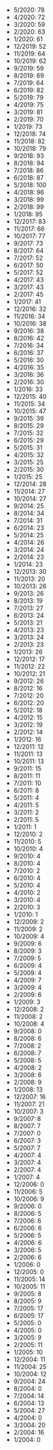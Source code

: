 *  5/2020: 78
*  4/2020: 72
*  3/2020: 59
*  2/2020: 63
*  1/2020: 61
*  12/2019: 52
*  11/2019: 64
*  10/2019: 62
*  9/2019: 59
*  8/2019: 69
*  7/2019: 64
*  6/2019: 82
*  5/2019: 79
*  4/2019: 75
*  3/2019: 81
*  2/2019: 70
*  1/2019: 73
*  12/2018: 74
*  11/2018: 82
*  10/2018: 79
*  9/2018: 93
*  8/2018: 94
*  7/2018: 86
*  6/2018: 87
*  5/2018: 100
*  4/2018: 96
*  3/2018: 99
*  2/2018: 99
*  1/2018: 95
*  12/2017: 83
*  11/2017: 66
*  10/2017: 77
*  9/2017: 73
*  8/2017: 64
*  7/2017: 52
*  6/2017: 50
*  5/2017: 52
*  4/2017: 43
*  3/2017: 43
*  2/2017: 45
*  1/2017: 41
*  12/2016: 32
*  11/2016: 34
*  10/2016: 38
*  9/2016: 38
*  8/2016: 42
*  7/2016: 34
*  6/2016: 37
*  5/2016: 30
*  4/2016: 35
*  3/2016: 36
*  2/2016: 30
*  1/2016: 33
*  12/2015: 40
*  11/2015: 34
*  10/2015: 47
*  9/2015: 39
*  8/2015: 29
*  7/2015: 32
*  6/2015: 29
*  5/2015: 31
*  4/2015: 32
*  3/2015: 25
*  2/2015: 30
*  1/2015: 25
*  12/2014: 28
*  11/2014: 27
*  10/2014: 27
*  9/2014: 25
*  8/2014: 34
*  7/2014: 31
*  6/2014: 23
*  5/2014: 25
*  4/2014: 26
*  3/2014: 24
*  2/2014: 23
*  1/2014: 23
*  12/2013: 30
*  11/2013: 20
*  10/2013: 26
*  9/2013: 26
*  8/2013: 19
*  7/2013: 27
*  6/2013: 24
*  5/2013: 21
*  4/2013: 23
*  3/2013: 24
*  2/2013: 23
*  1/2013: 26
*  12/2012: 17
*  11/2012: 22
*  10/2012: 21
*  9/2012: 26
*  8/2012: 16
*  7/2012: 20
*  6/2012: 20
*  5/2012: 18
*  4/2012: 15
*  3/2012: 19
*  2/2012: 14
*  1/2012: 16
*  12/2011: 12
*  11/2011: 13
*  10/2011: 13
*  9/2011: 15
*  8/2011: 11
*  7/2011: 10
*  6/2011: 8
*  5/2011: 4
*  4/2011: 5
*  3/2011: 2
*  2/2011: 5
*  1/2011: 1
*  12/2010: 2
*  11/2010: 5
*  10/2010: 4
*  9/2010: 4
*  8/2010: 4
*  7/2010: 2
*  6/2010: 4
*  5/2010: 4
*  4/2010: 2
*  3/2010: 4
*  2/2010: 3
*  1/2010: 1
*  12/2009: 2
*  11/2009: 2
*  10/2009: 4
*  9/2009: 6
*  8/2009: 3
*  7/2009: 5
*  6/2009: 4
*  5/2009: 4
*  4/2009: 7
*  3/2009: 4
*  2/2009: 6
*  1/2009: 3
*  12/2008: 2
*  11/2008: 2
*  10/2008: 4
*  9/2008: 0
*  8/2008: 6
*  7/2008: 2
*  6/2008: 7
*  5/2008: 5
*  4/2008: 2
*  3/2008: 6
*  2/2008: 9
*  1/2008: 13
*  12/2007: 16
*  11/2007: 21
*  10/2007: 3
*  9/2007: 8
*  8/2007: 7
*  7/2007: 0
*  6/2007: 3
*  5/2007: 7
*  4/2007: 4
*  3/2007: 4
*  2/2007: 4
*  1/2007: 4
*  12/2006: 0
*  11/2006: 5
*  10/2006: 9
*  9/2006: 0
*  8/2006: 5
*  7/2006: 6
*  6/2006: 6
*  5/2006: 5
*  4/2006: 6
*  3/2006: 5
*  2/2006: 6
*  1/2006: 0
*  12/2005: 0
*  11/2005: 14
*  10/2005: 11
*  9/2005: 8
*  8/2005: 9
*  7/2005: 17
*  6/2005: 17
*  5/2005: 0
*  4/2005: 0
*  3/2005: 9
*  2/2005: 11
*  1/2005: 10
*  12/2004: 11
*  11/2004: 25
*  10/2004: 12
*  9/2004: 24
*  8/2004: 0
*  7/2004: 14
*  6/2004: 13
*  5/2004: 27
*  4/2004: 0
*  3/2004: 20
*  2/2004: 16
*  1/2004: 0